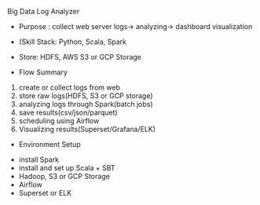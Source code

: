 Big Data Log Analyzer


* Purpose : collect web server logs-> analyzing-> dashboard visualization
* (Skill Stack: Python, Scala, Spark
* Store: HDFS, AWS S3 or GCP Storage

* Flow Summary
1. create or collect logs from web
2. store raw logs(HDFS, S3 or GCP storage)
3. analyzing logs through Spark(batch jobs)
4. save results(csv/json/parquet)
5. scheduling using Airflow
6. Visualizing results(Superset/Grafana/ELK)

* Environment Setup
- install Spark
- install and set up Scala + SBT
- Hadoop, S3 or GCP Storage
- Airflow
- Superset or ELK


